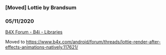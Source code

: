 ### [Moved] Lottie by Brandsum
### 05/11/2020
[B4X Forum - B4i - Libraries](https://www.b4x.com/android/forum/threads/114024/)

Moved to <https://www.b4x.com/android/forum/threads/lottie-render-after-effects-animations-natively.117621/>